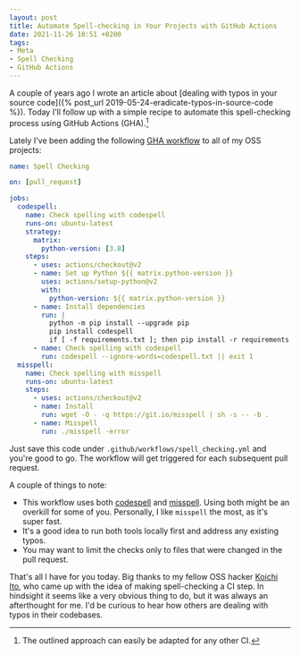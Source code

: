 ```yaml
---
layout: post
title: Automate Spell-checking in Your Projects with GitHub Actions
date: 2021-11-26 10:51 +0200
tags:
- Meta
- Spell Checking
- GitHub Actions
---
```


A couple of years ago I wrote an article about [dealing with typos in your source code]({% post_url 2019-05-24-eradicate-typos-in-source-code %}). Today I'll follow up
with a simple recipe to automate this spell-checking process using GitHub Actions (GHA).[^1]

Lately I've been adding the following [GHA workflow](https://docs.github.com/en/actions/learn-github-actions/workflow-syntax-for-github-actions) to all of my OSS projects:

``` yaml
name: Spell Checking

on: [pull_request]

jobs:
  codespell:
    name: Check spelling with codespell
    runs-on: ubuntu-latest
    strategy:
      matrix:
        python-version: [3.8]
    steps:
      - uses: actions/checkout@v2
      - name: Set up Python ${{ matrix.python-version }}
        uses: actions/setup-python@v2
        with:
          python-version: ${{ matrix.python-version }}
      - name: Install dependencies
        run: |
          python -m pip install --upgrade pip
          pip install codespell
          if [ -f requirements.txt ]; then pip install -r requirements.txt; fi
      - name: Check spelling with codespell
        run: codespell --ignore-words=codespell.txt || exit 1
  misspell:
    name: Check spelling with misspell
    runs-on: ubuntu-latest
    steps:
      - uses: actions/checkout@v2
      - name: Install
        run: wget -O - -q https://git.io/misspell | sh -s -- -b .
      - name: Misspell
        run: ./misspell -error
```

Just save this code under `.github/workflows/spell_checking.yml` and you're good to go.
The workflow will get triggered for each subsequent pull request.

A couple of things to note:

- This workflow uses both [codespell](https://github.com/codespell-project/codespell) and [misspell](https://github.com/client9/misspell). Using both might be an overkill for some of you. Personally, I like `misspell` the most, as it's super fast.
- It's a good idea to run both tools locally first and address any existing typos.
- You may want to limit the checks only to files that were changed in the pull request.

That's all I have for you today. Big thanks to my fellow OSS hacker [Koichi
Ito](https://github.com/koic), who came up with the idea of making
spell-checking a CI step. In hindsight it seems like a very obvious thing to do,
but it was always an afterthought for me. I'd be curious to hear how others are
dealing with typos in their codebases.

[^1]: The outlined approach can easily be adapted for any other CI.
